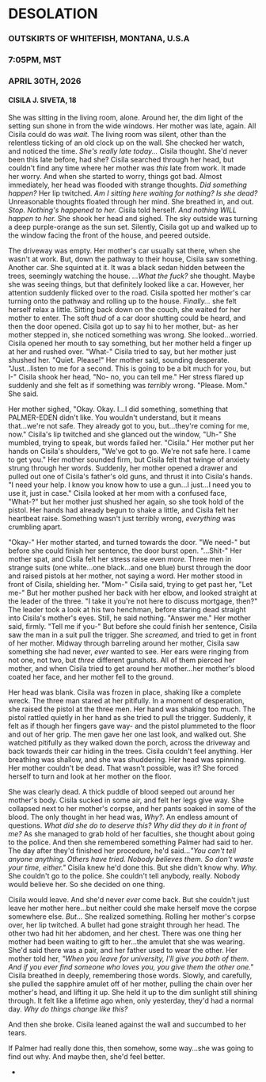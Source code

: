 # DESOLATION
### OUTSKIRTS OF WHITEFISH, MONTANA, U.S.A
### 7:05PM, MST
### APRIL 30TH, 2026
#### CISILA J. SIVETA, 18

She was sitting in the living room, alone. Around her, the dim light of the setting sun shone in from the wide windows. Her mother was late, again. All Cisila could do was *wait.* The living room was silent, other than the relentless ticking of an old clock up on the wall. She checked her watch, and noticed the time. *She's really late today...* Cisila thought. She'd never been this late before, had she? Cisila searched through her head, but couldn't find any time where her mother was *this* late from work. It made her worry. And when she started to worry, things got bad. Almost immediately, her head was flooded with strange thoughts. *Did something happen?* Her lip twitched. *Am I sitting here waiting for nothing? Is she dead?* Unreasonable thoughts floated through her mind. She breathed in, and out. *Stop. Nothing's happened to her.* Cisila told herself. *And nothing WILL happen to her.* She shook her head and sighed. The sky outside was turning a deep purple-orange as the sun set. Silently, Cisila got up and walked up to the window facing the front of the house, and peered outside. 

The driveway was empty. Her mother's car usually sat there, when she wasn't at work. But, down the pathway to their house, Cisila saw something. Another car. She squinted at it. It was a black sedan hidden between the trees, seemingly watching the house. *...What the fuck?* she thought. Maybe she was seeing things, but that definitely looked like a car. However, her attention suddenly flicked over to the road. Cisila spotted her mother's car turning onto the pathway and rolling up to the house. *Finally...* she felt herself relax a little. Sitting back down on the couch, she waited for her mother to enter. The soft *thud* of a car door shutting could be heard, and then the door opened. Cisila got up to say hi to her mother, but- as her mother stepped in, she noticed something was wrong. She looked...worried. Cisila opened her mouth to say something, but her mother held a finger up at her and rushed over. "What-" Cisila tried to say, but her mother just shushed her. "Quiet. Please!" Her mother said, sounding desperate. "Just...listen to me for a second. This is going to be a bit much for you, but I-" Cisila shook her head, "No- no, you can tell me." Her stress flared up suddenly and she felt as if something was *terribly* wrong. "Please. Mom." She said.

Her mother sighed, "Okay. Okay. I...I did something, something that PALMER-EDEN didn't like. You wouldn't understand, but it means that...we're not safe. They already got to you, but...they're coming for me, now." Cisila's lip twitched and she glanced out the window, "Uh-" She mumbled, trying to speak, but words failed her. "Cisila." Her mother put her hands on Cisila's shoulders, "We've got to go. We're not safe here. I came to get you." Her mother sounded firm, but Cisila felt that twinge of anxiety strung through her words. Suddenly, her mother opened a drawer and pulled out one of Cisila's father's old guns, and thrust it into Cisila's hands. "I need your help. I know you know how to use a gun...I just...I need you to use it, just in case." Cisila looked at her mom with a confused face, "What-?" but her mother just shushed her again, so she took hold of the pistol. Her hands had already begun to shake a little, and Cisila felt her heartbeat raise. Something wasn't just terribly wrong, *everything* was crumbling apart.

"Okay-" Her mother started, and turned towards the door. "We need-" but before she could finish her sentence, the door burst open. "...Shit-" Her mother spat, and Cisila felt her stress raise even *more.* Three men in strange suits (one white...one black...and one blue) burst through the door and raised pistols at her mother, not saying a word. Her mother stood in front of Cisila, shielding her. "Mom-" Cisila said, trying to get past her, "Let me-" But her mother pushed her back with her elbow, and looked straight at the leader of the three. "I take it you're not here to discuss mortgage, then?" The leader took a look at his two henchman, before staring dead straight into Cisila's mother's eyes. Still, he said nothing. "Answer me." Her mother said, firmly. "Tell me if you-" But before she could finish her sentence, Cisila saw the man in a suit pull the trigger. She *screamed,* and tried to get in front of her mother. Midway through barreling around her mother, Cisila saw something she had never, *ever* wanted to see. Her ears were ringing from not one, not two, but *three* different gunshots. All of them pierced her mother, and when Cisila tried to get around her mother...her mother's blood coated her face, and her mother fell to the ground.

Her head was blank. Cisila was frozen in place, shaking like a complete wreck. The three man stared at her pitifully. In a moment of desperation, she raised the pistol at the three men. Her hand was shaking too much. The pistol rattled quietly in her hand as she tried to pull the trigger. Suddenly, it felt as if though her fingers gave way- and the pistol plummeted to the floor and out of her grip. The men gave her one last look, and walked out. She watched pitifully as they walked down the porch, across the driveway and back towards their car hiding in the trees. Cisila couldn't feel anything. Her breathing was shallow, and she was shuddering. Her head was spinning. Her mother couldn't be dead. That wasn't possible, was it? She forced herself to turn and look at her mother on the floor.

She was clearly dead. A thick puddle of blood seeped out around her mother's body. Cisila sucked in some air, and felt her legs give way. She collapsed next to her mother's corpse, and her pants soaked in some of the blood. The only thought in her head was, *Why?*. An endless amount of questions. *What did she do to deserve this? Why did they do it in front of me?* As she managed to grab hold of her faculties, she thought about going to the police. And then she remembered something Palmer had said to her. The day after they'd finished her procedure, he'd said...*"You can't tell anyone anything. Others have tried. Nobody believes them. So don't waste your time, either."* Cisila knew he'd done this. But she didn't know why. *Why.* She couldn't go to the police. She couldn't tell anybody, really. Nobody would believe her. So she decided on one thing.

Cisila would leave. And she'd never *ever* come back. But she couldn't just leave her mother here...but neither could she make herself move the corpse somewhere else. *But...*  She realized something. Rolling her mother's corpse over, her lip twitched. A bullet had gone straight through her head. The other two had hit her abdomen, and her chest. There was one thing her mother had been waiting to gift to her...the amulet that she was wearing. She'd said there was a pair, and her father used to wear the other. Her mother told her, *"When you leave for university, I'll give you both of them. And if you ever find someone who loves you, you give them the other one."* Cisila breathed in deeply, remembering those words. Slowly, and carefully, she pulled the sapphire amulet off of her mother, pulling the chain over her mother's head, and lifting it up. She held it up to the dim sunlight still shining through. It felt like a lifetime ago when, only yesterday, they'd had a normal day. *Why do things change like this?*

And then she broke. Cisila leaned against the wall and succumbed to her tears.

If Palmer had really done this, then somehow, some way...she was going to find out why. And maybe then, she'd feel better.

-
